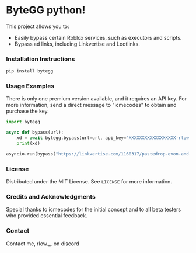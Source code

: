 # ByteGG python!
This project allows you to:
- Easily bypass certain Roblox services, such as executors and scripts.
- Bypass ad links, including Linkvertise and Lootlinks.

### Installation Instructions
```bash
pip install bytegg
```

### Usage Examples

There is only one premium version available, and it requires an API key. For more information, send a direct message to "icmecodes" to obtain and purchase the key.

```python
import bytegg

async def bypass(url):
    xd = await bytegg.bypass(url=url, api_key='XXXXXXXXXXXXXXXXXX-rlow')
    print(xd)

asyncio.run(bypass("https://linkvertise.com/1160317/pastedrop-evon-and-vega-x?o=sharing"))
```

### License
Distributed under the MIT License. See `LICENSE` for more information.

### Credits and Acknowledgments
Special thanks to icmecodes for the initial concept and to all beta testers who provided essential feedback.

### Contact
Contact me, rlow._. on discord
